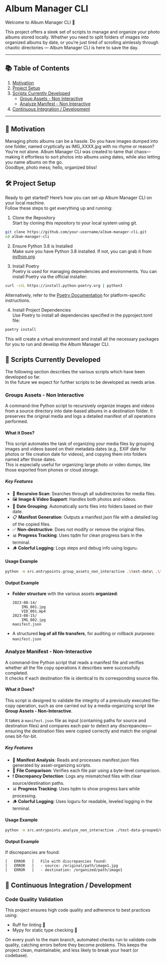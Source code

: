 # Album Manager CLI

Welcome to Album Manager CLI 🎉

This project offers a sleek set of scripts to manage and organize your photo albums stored locally. Whether you need to split folders of images into organized albums by date, or you’re just tired of scrolling aimlessly through chaotic directories — Album Manager CLI is here to save the day.

---

## 📚 Table of Contents
1. [Motivation](#-motivation)
2. [Project Setup](#️-project-setup)
3. [Scripts Currently Developed](#-scripts-currently-developed)
    - [Group Assets - Non Interactive](#groups-assets---non-interactive)
    - [Analyze Manifest - Non Interactive](#analyze-manifest---non-interactive)
4. [Continuous Integration / Development](
  #-continuous-integration--development)

---

## 🚀 Motivation
Managing photo albums can be a hassle. Do you have images dumped into one folder, named cryptically as IMG_XXXX.jpg with no rhyme or reason? You’re not alone. Album Manager CLI was created to tame that chaos—making it effortless to sort photos into albums using dates, while also letting you name albums on the go.  
Goodbye, photo mess; hello, organized bliss!

## 🛠️ Project Setup
Ready to get started? Here’s how you can set up Album Manager CLI on your local machine.  
Follow these steps to get everything up and running:

1. Clone the Repository  
  Start by cloning this repository to your local system using git.

  ```bash
  git clone https://github.com/your-username/album-manager-cli.git
  cd album-manager-cli
  ```

2. Ensure Python 3.8 is Installed  
  Make sure you have Python 3.8 installed. If not, you can grab it from [python.org]().

3. Install Poetry  
  Poetry is used for managing dependencies and environments. You can install Poetry via the official installer:

  ```bash
  curl -sSL https://install.python-poetry.org | python3 -
  ```

  Alternatively, refer to the [Poetry Documentation](https://python-poetry.org/docs/) for platform-specific instructions.

4. Install Project Dependencies  
  Use Poetry to install all dependencies specified in the pyproject.toml file:

  ```bash
  poetry install
  ```

  This will create a virtual environment and install all the necessary packages for you to run and develop the Album Manager CLI.

## 📜 Scripts Currently Developed
The following section describes the various scripts which have been developed so far.  
In the future we expect for further scripts to be developed as needs arise.


### Groups Assets - Non Interactive

A command-line Python script to recursively organize images and videos from a source directory into date-based albums in a destination folder. It preserves the original media and logs a detailed manifest of all operations performed.

#### What it Does?
This script automates the task of organizing your media files by grouping images and videos based on their metadata dates (e.g., EXIF date for photos or file creation date for videos), and copying them into folders named after those dates.  
This is especially useful for organizing large photo or video dumps, like those exported from phones or cloud storage.

##### Key Features
- 📂 **Recursive Scan**: Searches through all subdirectories for media files.
- 🖼️ **Image & Video Support**: Handles both photos and videos.
- 📅 **Date Grouping**: Automatically sorts files into folders based on their date.
- 📋 **Manifest Generation**: Outputs a manifest.json file with a detailed log of the copied files.
- ✅ **Non-destructive**: Does not modify or remove the original files.
- 📊 **Progress Tracking**: Uses tqdm for clean progress bars in the terminal.
- 🪵 **Colorful Logging**: Logs steps and debug info using loguru.

#### Usage Example
```bash
python -m src.entrypoints.group_assets_non_interactive .\test-data\ .\test-data-grouped\    
```

#### Output Example
- **Folder structure** with the various assets **organized**:
  ```
  2023-08-14/
      IMG_001.jpg
      VID_001.mp4
  2023-08-15/
      IMG_002.jpg
  manifest.json
  ```
- A structured **log of all file transfers**, for auditing or rollback purposes: `manifest.json`

### Analyze Manifest - Non-Interactive

A command-line Python script that reads a manifest file and verifies whether all the file copy operations it describes were successfully completed.  
It checks if each destination file is identical to its corresponding source file.

#### What it Does?
This script is designed to validate the integrity of a previously executed file-copy operation, such as one carried out by a media-organizing script like **Group Assets - Non-Interactive**.

It takes a `manifest.json` file as input (containing paths for source and destination files) and compares each pair to detect any discrepancies—ensuring the destination files were copied correctly and match the original ones bit-for-bit.

##### Key Features
- 🧾 **Manifest Analysis**: Reads and processes manifest.json files generated by asset-organizing scripts.
- 🧪 **File Comparison**: Verifies each file pair using a byte-level comparison.
- ❗ **Discrepancy Detection**: Logs any mismatched files with clear source/destination paths.
- 📊 **Progress Tracking**: Uses tqdm to show progress bars while processing.
- 🪵 **Colorful Logging**: Uses loguru for readable, leveled logging in the terminal.

#### Usage Example
```bash
python -m src.entrypoints.analyze_non_interactive ./test-data-grouped/manifest.json
```

#### Output Example
If discrepancies are found:
```
[   ERROR   ] 	File with discrepancies found:
[   ERROR   ] 	- source: /original/path/image1.jpg
[   ERROR   ] 	- destination: /organized/path/image1
```

## 🔧 Continuous Integration / Development

### Code Quality Validation
This project ensures high code quality and adherence to best practices using:
- Ruff for linting 🧹
- Mypy for static type checking 🧐

On every push to the main branch, automated checks run to validate code quality, catching errors before they become problems. This keeps the project clean, maintainable, and less likely to break your heart (or codebase).

